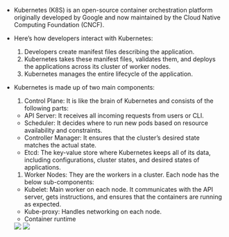 * Kubernetes (K8S) is an open-source container orchestration platform originally developed by Google and now maintained by the Cloud Native Computing Foundation (CNCF).

* Here’s how developers interact with Kubernetes:
  1. Developers create manifest files describing the application.
  1. Kubernetes takes these manifest files, validates them, and deploys the applications across its cluster of worker nodes.
  1. Kubernetes manages the entire lifecycle of the application.

* Kubernetes is made up of two main components:
  1. Control Plane: It is like the brain of Kubernetes and consists of the following parts:

    * API Server: It receives all incoming requests from users or CLI.
    * Scheduler: It decides where to run new pods based on resource availability and constraints.
    * Controller Manager: It ensures that the cluster’s desired state matches the actual state.
    * Etcd: The key-value store where Kubernetes keeps all of its data, including configurations, cluster states, and desired states of applications.

  1. Worker Nodes: They are the workers in a cluster. Each node has the below sub-components:
    * Kubelet: Main worker on each node. It communicates with the API server, gets instructions, and ensures that the containers are running as expected.
    * Kube-proxy: Handles networking on each node.
    * Container runtime
 
  <img src="https://substack-post-media.s3.amazonaws.com/public/images/65a92a81-f2c5-4aed-9faa-35a66124cffe_1283x1536.gif">

  <img src="https://substack-post-media.s3.amazonaws.com/public/images/969479da-0d86-4b00-bd2e-e2c6f8cd86c3_1393x1536.jpeg">
